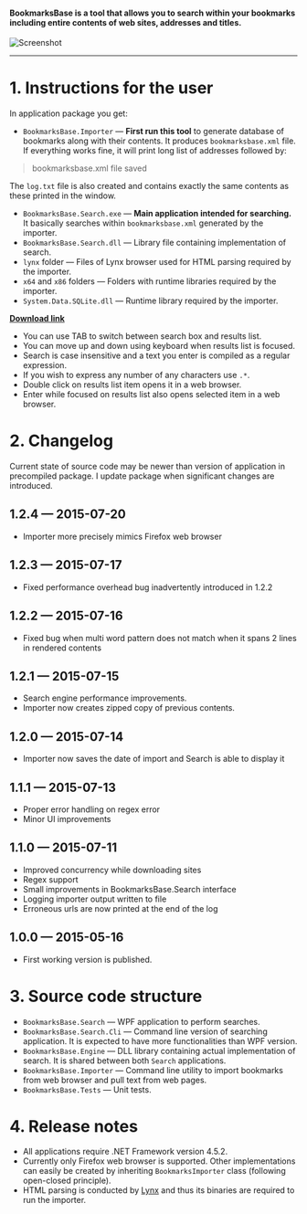 #### BookmarksBase is a tool that allows you to search within your bookmarks including entire contents of web sites, addresses and titles. ####

![Screenshot](https://cloud.githubusercontent.com/assets/6310503/8783838/abc8b3a8-2f1e-11e5-9f50-3ce8f4ec5f0a.png)

----------

# 1. Instructions for the user #

In application package you get:

- `BookmarksBase.Importer` &mdash; **First run this tool** to generate database of bookmarks along with their contents. It produces `bookmarksbase.xml` file. If everything works fine, it will print long list of addresses followed by: 

> bookmarksbase.xml file saved

The `log.txt` file is also created and contains exactly the same contents as these printed in the window.

- `BookmarksBase.Search.exe` &mdash; **Main application intended for searching.** It basically searches within `bookmarksbase.xml` generated by the importer.
- `BookmarksBase.Search.dll` &mdash; Library file containing implementation of search.
- `lynx` folder &mdash; Files of Lynx browser used for HTML parsing required by the importer.
- `x64` and `x86` folders &mdash; Folders with runtime libraries required by the importer.
- `System.Data.SQLite.dll` &mdash; Runtime library required by the importer.

**[Download link](https://github.com/przemsen/BookmarksBase/releases/download/1.2.4/BookmarksBase.zip)**

- You can use TAB to switch between search box and results list.
- You can move up and down using keyboard when results list is focused.
- Search is case insensitive and a text you enter is compiled as a regular expression.
- If you wish to express any number of any characters use `.*`.
- Double click on results list item opens it in a web browser.
- Enter while focused on results list also opens selected item in a web browser.

# 2. Changelog #

Current state of source code may be newer than version of application in precompiled package. I update package when significant changes are introduced.

## 1.2.4 &mdash; 2015-07-20 ##
- Importer more precisely mimics Firefox web browser

## 1.2.3 &mdash; 2015-07-17 ##
- Fixed performance overhead bug inadvertently introduced in 1.2.2

## 1.2.2 &mdash; 2015-07-16 ##
- Fixed bug when multi word pattern does not match when it spans 2 lines in rendered contents

## 1.2.1 &mdash; 2015-07-15 ##
- Search engine performance improvements.
- Importer now creates zipped copy of previous contents.

## 1.2.0 &mdash; 2015-07-14 ##
- Importer now saves the date of import and Search is able to display it

## 1.1.1 &mdash; 2015-07-13 ##
- Proper error handling on regex error
- Minor UI improvements

## 1.1.0 &mdash; 2015-07-11 ##
- Improved concurrency while downloading sites
- Regex support
- Small improvements in BookmarksBase.Search interface
- Logging importer output written to file
- Erroneous urls are now printed at the end of the log 

## 1.0.0 &mdash; 2015-05-16 ##

- First working version is published.

# 3. Source code structure #

- `BookmarksBase.Search` &mdash; WPF application to perform searches. 
- `BookmarksBase.Search.Cli` &mdash; Command line version of searching application. It is expected to have more functionalities than WPF version.
- `BookmarksBase.Engine` &mdash; DLL library containing actual implementation of search. It is shared between both `Search` applications.
- `BookmarksBase.Importer` &mdash; Command line utility to import bookmarks from web browser and pull text from web pages.
- `BookmarksBase.Tests` &mdash; Unit tests.

# 4. Release notes #

- All applications require .NET Framework version 4.5.2.
- Currently only Firefox web browser is supported. Other implementations can easily be created by inheriting `BookmarksImporter` class (following open-closed principle). 
- HTML parsing is conducted by [Lynx](http://lynx.isc.org) and thus its binaries are required to run the importer.
